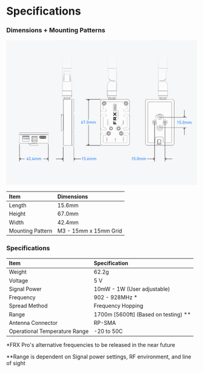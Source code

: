 # Specifications

### Dimensions + Mounting Patterns

![](../../.gitbook/assets/frxpro_wiki_dimensionsmountingpatterns.jpg)

| Item | Dimensions |
| :--- | :--- |
| Length | 15.6mm |
| Height | 67.0mm |
| Width | 42.4mm |
| Mounting Pattern | M3 - 15mm x 15mm Grid |

### Specifications

| Item | Specification |
| :--- | :--- |
| Weight |  62.2g |
| Voltage | 5 V |
| Signal Power | 10mW - 1W \(User adjustable\) |
| Frequency | 902 - 928MHz \* |
| Spread Method | Frequency Hopping |
| Range | 1700m \[5600ft\] \(Based on testing\) \*\* |
| Antenna Connector | RP-SMA |
| Operational Temperature Range | -20 to 50C |

\*FRX Pro's alternative frequencies to be released in the near future

\*\*Range is dependent on Signal power settings, RF environment, and line of sight

